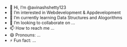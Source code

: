 - 👋 Hi, I’m @avinashshetty123
- 👀 I’m interested in Webdevelopment & Appdevelopment
- 🌱 I’m currently learning Data Structures and Alogorithms
- 💞️ I’m looking to collaborate on ...
- 📫 How to reach me ...
- 😄 Pronouns: ...
- ⚡ Fun fact: ...

<!---
avinashshetty123/avinashshetty123 is a ✨ special ✨ repository because its `README.md` (this file) appears on your GitHub profile.
You can click the Preview link to take a look at your changes.
--->
